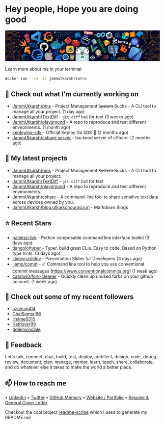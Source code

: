 # Hey people, Hope you are doing good

![Image](https://github.com/JammUtkarsh/jammutkarsh/blob/main/github-banner.png?raw=true)

Learn more about me in your terminal:

```bash
docker run --rm -it jammutkarsh/intro
```

## 👷 Check out what I'm currently working on

- [JammUtkarsh/pms](https://github.com/JammUtkarsh/pms) - Project Management  S̶y̶s̶t̶e̶m̶ Sucks - A CLI tool to manage all your project.  (1 day ago)
- [JammUtkarsh/TextDiff](https://github.com/JammUtkarsh/TextDiff) - `git diff` but for text (3 weeks ago)
- [JammUtkarsh/playground](https://github.com/JammUtkarsh/playground) - A repo to reproduce and test different environments. (1 month ago)
- [keploy/go-sdk](https://github.com/keploy/go-sdk) - Official Keploy Go SDK 🔵 (2 months ago)
- [JammUtkarsh/cshare-server](https://github.com/JammUtkarsh/cshare-server) - backend server of cShare. (2 months ago)

## 🌱 My latest projects

- [JammUtkarsh/pms](https://github.com/JammUtkarsh/pms) - Project Management  S̶y̶s̶t̶e̶m̶ Sucks - A CLI tool to manage all your project. 
- [JammUtkarsh/TextDiff](https://github.com/JammUtkarsh/TextDiff) - `git diff` but for text
- [JammUtkarsh/playground](https://github.com/JammUtkarsh/playground) - A repo to reproduce and test different environments.
- [JammUtkarsh/cshare](https://github.com/JammUtkarsh/cshare) - A command-line tool to share sensitive text data across devices owned by you.
- [JammUtkarsh/blog.utkarschourasia.in](https://github.com/JammUtkarsh/blog.utkarschourasia.in) - Markdown Blogs

## ⭐ Recent Stars

- [pallets/click](https://github.com/pallets/click) - Python composable command line interface toolkit (3 days ago)
- [tiangolo/typer](https://github.com/tiangolo/typer) - Typer, build great CLIs. Easy to code. Based on Python type hints. (3 days ago)
- [slidevjs/slidev](https://github.com/slidevjs/slidev) - Presentation Slides for Developers (3 days ago)
- [liamg/comet](https://github.com/liamg/comet) - :comet: Command line tool to help you use conventional commit messages (https://www.conventionalcommits.org) (1 week ago)
- [caarlos0/fork-cleaner](https://github.com/caarlos0/fork-cleaner) - Quickly clean up unused forks on your github account. (1 week ago)

## 👯 Check out some of my recent followers

- [azaman414](https://github.com/azaman414)
- [ChaiSomsri96](https://github.com/ChaiSomsri96)
- [Helme0315](https://github.com/Helme0315)
- [Kattlover99](https://github.com/Kattlover99)
- [golemvincible](https://github.com/golemvincible)

## 💬 Feedback

Let's talk, connect, chat, build, test, deploy, architect, design, code, debug, review, document, plan, manage, mentor, learn, teach, share, collaborate, and do whatever else it takes to make the world a better place.

## 📫 How to reach me

  &bullet; [LinkedIn](https://www.linkedin.com/in/5utkarshc/)
  &bullet; [Twitter](https://twitter.com/JammUtkarsh)
  &bullet; [GitHub Memory](https://githubmemory.com/@JammUtkarsh)
  &bullet; [Website / Portfolio](https://utkarshchourasia.in/)
  &bullet; [Resume & General Cover Letter](https://drive.google.com/drive/folders/1ci7ngCK4trDgoGHongJxUamzC4hm0AqE?usp=sharing)

Checkout the cool project [readme-scribe](https://github.com/muesli/readme-scribe) which I used to generate my README.md
